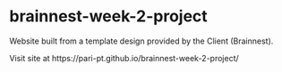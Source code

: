 # brainnest-week-2-project
<p>Website built from a template design provided by the Client (Brainnest).</p>
<p>Visit site at https://pari-pt.github.io/brainnest-week-2-project/</p>
